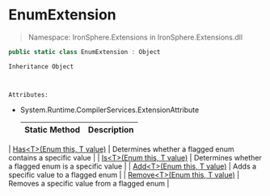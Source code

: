﻿


# EnumExtension

> Namespace: IronSphere.Extensions in  IronSphere.Extensions.dll



```csharp
public static class EnumExtension : Object
```

    Inheritance Object


    
    Attributes:
        
* System.Runtime.CompilerServices.ExtensionAttribute




    | Static Method | Description |
    | --- | --- |
| [Has&lt;T&gt;(Enum this, T value)](EnumExtension.Has-T-(Enum,T)) | Determines whether a flagged enum contains a specific value |
| [Is&lt;T&gt;(Enum this, T value)](EnumExtension.Is-T-(Enum,T)) | Determines whether a flagged enum is a specific value |
| [Add&lt;T&gt;(Enum this, T value)](EnumExtension.Add-T-(Enum,T)) | Adds a specific value to a flagged enum |
| [Remove&lt;T&gt;(Enum this, T value)](EnumExtension.Remove-T-(Enum,T)) | Removes a specific value from a flagged enum |
